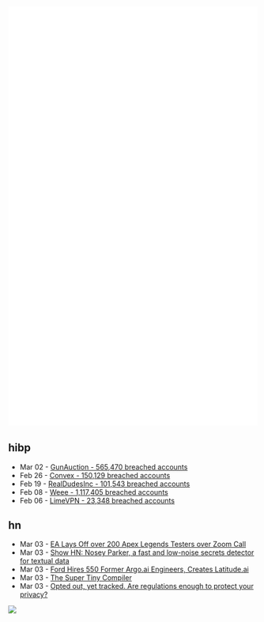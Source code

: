 ![Metrics](https://raw.githubusercontent.com/phixion/phixion/master/metrics.svg)

## hibp

<!--
for https://github.com/phixion/phixion/blob/main/.github/workflows/feeds.yml
-->
<!--START_SECTION:haveibeenpwnd-->
- Mar 02 - [GunAuction - 565,470 breached accounts](https://haveibeenpwned.com/PwnedWebsites#GunAuction)
- Feb 26 - [Convex - 150,129 breached accounts](https://haveibeenpwned.com/PwnedWebsites#Convex)
- Feb 19 - [RealDudesInc - 101,543 breached accounts](https://haveibeenpwned.com/PwnedWebsites#RealDudesInc)
- Feb 08 - [Weee - 1,117,405 breached accounts](https://haveibeenpwned.com/PwnedWebsites#Weee)
- Feb 06 - [LimeVPN - 23,348 breached accounts](https://haveibeenpwned.com/PwnedWebsites#LimeVPN)
<!--END_SECTION:haveibeenpwnd-->

## hn

<!--
for https://github.com/phixion/phixion/blob/main/.github/workflows/feeds.yml
-->
<!--START_SECTION:hn-->
- Mar 03 - [EA Lays Off over 200 Apex Legends Testers over Zoom Call](https://kotaku.com/ea-apex-legends-bugs-layoffs-respawn-zoom-1850168472)
- Mar 03 - [Show HN: Nosey Parker, a fast and low-noise secrets detector for textual data](https://github.com/praetorian-inc/noseyparker)
- Mar 03 - [Ford Hires 550 Former Argo.ai Engineers, Creates Latitude.ai](https://media.ford.com/content/fordmedia/fna/us/en/news/2023/03/02/ford-establishes-latitude-ai-to-develop-future-automated-driving.html)
- Mar 03 - [The Super Tiny Compiler](https://github.com/jamiebuilds/the-super-tiny-compiler)
- Mar 03 - [Opted out, yet tracked. Are regulations enough to protect your privacy?](https://arxiv.org/abs/2202.00885)
<!--END_SECTION:hn-->

<!--
for https://yhype.me
-->
![](https://hit.yhype.me/github/profile?user_id=13013670)
